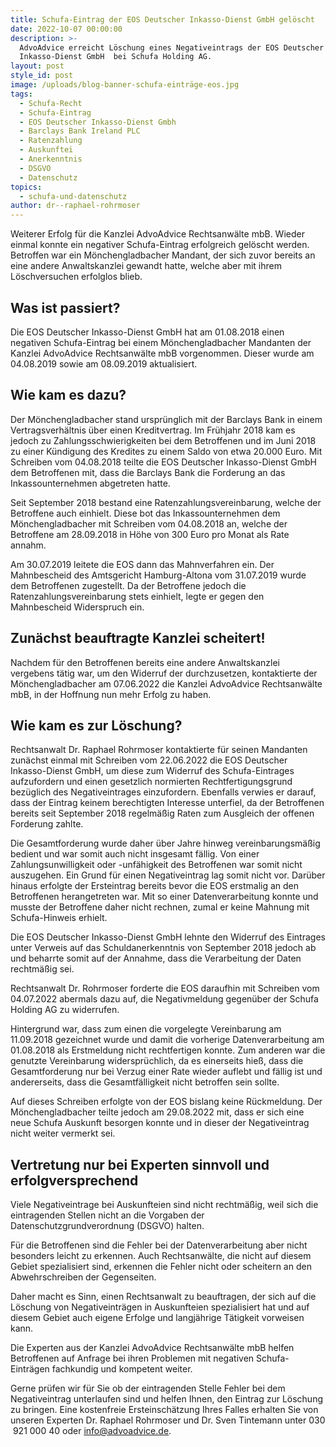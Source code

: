 ```yaml
---
title: Schufa-Eintrag der EOS Deutscher Inkasso-Dienst GmbH gelöscht
date: 2022-10-07 00:00:00
description: >-
  AdvoAdvice erreicht Löschung eines Negativeintrags der EOS Deutscher
  Inkasso-Dienst GmbH  bei Schufa Holding AG.
layout: post
style_id: post
image: /uploads/blog-banner-schufa-einträge-eos.jpg
tags:
  - Schufa-Recht
  - Schufa-Eintrag
  - EOS Deutscher Inkasso-Dienst Gmbh
  - Barclays Bank Ireland PLC
  - Ratenzahlung
  - Auskunftei
  - Anerkenntnis
  - DSGVO
  - Datenschutz
topics:
  - schufa-und-datenschutz
author: dr--raphael-rohrmoser
---
```

Weiterer Erfolg für die Kanzlei AdvoAdvice Rechtsanwälte mbB. Wieder einmal konnte ein negativer Schufa-Eintrag erfolgreich gelöscht werden. Betroffen war ein Mönchengladbacher Mandant, der sich zuvor bereits an eine andere Anwaltskanzlei gewandt hatte, welche aber mit ihrem Löschversuchen erfolglos blieb.

## Was ist passiert?

Die EOS Deutscher Inkasso-Dienst GmbH hat am 01.08.2018 einen negativen Schufa-Eintrag bei einem Mönchengladbacher Mandanten der Kanzlei AdvoAdvice Rechtsanwälte mbB vorgenommen. Dieser wurde am 04.08.2019 sowie am 08.09.2019 aktualisiert.

## Wie kam es dazu?

Der Mönchengladbacher stand ursprünglich mit der Barclays Bank in einem Vertragsverhältnis über einen Kreditvertrag. Im Frühjahr 2018 kam es jedoch zu Zahlungsschwierigkeiten bei dem Betroffenen und im Juni 2018 zu einer Kündigung des Kredites zu einem Saldo von etwa 20.000 Euro. Mit Schreiben vom 04.08.2018 teilte die EOS Deutscher Inkasso-Dienst GmbH dem Betroffenen mit, dass die Barclays Bank die Forderung an das Inkassounternehmen abgetreten hatte.

Seit September 2018 bestand eine Ratenzahlungsvereinbarung, welche der Betroffene auch einhielt. Diese bot das Inkassounternehmen dem Mönchengladbacher mit Schreiben vom 04.08.2018 an, welche der Betroffene am 28.09.2018 in Höhe von 300 Euro pro Monat als Rate annahm.

Am 30.07.2019 leitete die EOS dann das Mahnverfahren ein. Der Mahnbescheid des Amtsgericht Hamburg-Altona vom 31.07.2019 wurde dem Betroffenen zugestellt. Da der Betroffene jedoch die Ratenzahlungsvereinbarung stets einhielt, legte er gegen den Mahnbescheid Widerspruch ein.

## Zunächst beauftragte Kanzlei scheitert\!

Nachdem für den Betroffenen bereits eine andere Anwaltskanzlei vergebens tätig war, um den Widerruf der durchzusetzen, kontaktierte der Mönchengladbacher am 07.06.2022 die Kanzlei AdvoAdvice Rechtsanwälte mbB, in der Hoffnung nun mehr Erfolg zu haben.

## Wie kam es zur Löschung?

Rechtsanwalt Dr. Raphael Rohrmoser kontaktierte für seinen Mandanten zunächst einmal mit Schreiben vom 22.06.2022 die EOS Deutscher Inkasso-Dienst GmbH, um diese zum Widerruf des Schufa-Eintrages aufzufordern und einen gesetzlich normierten Rechtfertigungsgrund bezüglich des Negativeintrages einzufordern. Ebenfalls verwies er darauf, dass der Eintrag keinem berechtigten Interesse unterfiel, da der Betroffenen bereits seit September 2018 regelmä&szlig;ig Raten zum Ausgleich der offenen Forderung zahlte.

Die Gesamtforderung wurde daher über Jahre hinweg vereinbarungsmä&szlig;ig bedient und war somit auch nicht insgesamt fällig. Von einer Zahlungsunwilligkeit oder -unfähigkeit des Betroffenen war somit nicht auszugehen. Ein Grund für einen Negativeintrag lag somit nicht vor.&nbsp;Darüber hinaus erfolgte der Ersteintrag bereits bevor die EOS erstmalig an den Betroffenen herangetreten war. Mit so einer Datenverarbeitung konnte und musste der Betroffene daher nicht rechnen, zumal er keine Mahnung mit Schufa-Hinweis erhielt.

Die EOS Deutscher Inkasso-Dienst GmbH lehnte den Widerruf des Eintrages unter Verweis auf das Schuldanerkenntnis von September 2018 jedoch ab und beharrte somit auf der Annahme, dass die Verarbeitung der Daten rechtmä&szlig;ig sei.

Rechtsanwalt Dr. Rohrmoser forderte die EOS daraufhin mit Schreiben vom 04.07.2022 abermals dazu auf, die Negativmeldung gegenüber der Schufa Holding AG zu widerrufen.

Hintergrund war, dass zum einen die vorgelegte Vereinbarung am 11.09.2018 gezeichnet wurde und damit die vorherige Datenverarbeitung am 01.08.2018 als Erstmeldung nicht rechtfertigen konnte. Zum anderen war die genutzte Vereinbarung widersprüchlich, da es einerseits hie&szlig;, dass die Gesamtforderung nur bei Verzug einer Rate wieder auflebt und fällig ist und andererseits, dass die Gesamtfälligkeit nicht betroffen sein sollte.

Auf dieses Schreiben erfolgte von der EOS bislang keine Rückmeldung. Der Mönchengladbacher teilte jedoch am 29.08.2022 mit, dass er sich eine neue Schufa Auskunft besorgen konnte und in dieser der Negativeintrag nicht weiter vermerkt sei.

## Vertretung nur bei Experten sinnvoll und erfolgversprechend

Viele Negativeintrage bei Auskunfteien sind nicht rechtmä&szlig;ig, weil sich die eintragenden Stellen nicht an die Vorgaben der Datenschutzgrundverordnung (DSGVO) halten.

Für die Betroffenen sind die Fehler bei der Datenverarbeitung aber nicht besonders leicht zu erkennen. Auch Rechtsanwälte, die nicht auf diesem Gebiet spezialisiert sind, erkennen die Fehler nicht oder scheitern an den Abwehrschreiben der Gegenseiten.

Daher macht es Sinn, einen Rechtsanwalt zu beauftragen, der sich auf die Löschung von Negativeinträgen in Auskunfteien spezialisiert hat und auf diesem Gebiet auch eigene Erfolge und langjährige Tätigkeit vorweisen kann.

Die Experten aus der Kanzlei AdvoAdvice Rechtsanwälte mbB helfen Betroffenen auf Anfrage bei ihren Problemen mit negativen Schufa-Einträgen fachkundig und kompetent weiter.

Gerne prüfen wir für Sie ob der eintragenden Stelle Fehler bei dem Negativeintrag unterlaufen sind und helfen Ihnen, den Eintrag zur Löschung zu bringen. Eine kostenfreie Ersteinschätzung Ihres Falles erhalten Sie von unseren Experten Dr. Raphael Rohrmoser und Dr. Sven Tintemann unter 030 &nbsp;921 000 40 oder info@advoadvice.de.&nbsp;